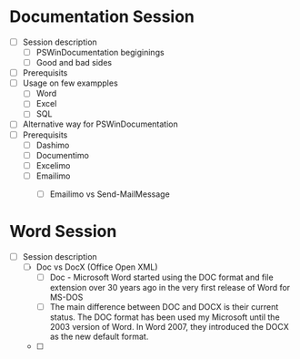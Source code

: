 ﻿# Documentation Session

- [ ] Session description
  - [ ] PSWinDocumentation begiginings
  - [ ] Good and bad sides
- [ ] Prerequisits
- [ ] Usage on few exampples
  - [ ] Word
  - [ ] Excel
  - [ ] SQL
- [ ] Alternative way for PSWinDocumentation
- [ ] Prerequisits
  - [ ] Dashimo
  - [ ] Documentimo
  - [ ] Excelimo
  - [ ] Emailimo
    - [ ] Emailimo vs Send-MailMessage


# Word Session

- [ ] Session description
  - [ ] Doc vs DocX (Office Open XML)
    - [ ] Doc - Microsoft Word started using the DOC format and file extension over 30 years ago in the very first release of Word for MS-DOS
    - [ ] The main difference between DOC and DOCX is their current status. The DOC format has been used my Microsoft until the 2003 version of Word. In Word 2007, they introduced the DOCX as the new default format.
  - [ ]